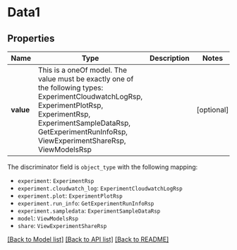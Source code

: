 # Data1



## Properties
Name | Type | Description | Notes
------------ | ------------- | ------------- | -------------
**value** | This is a oneOf model. The value must be exactly one of the following types: ExperimentCloudwatchLogRsp, ExperimentPlotRsp, ExperimentRsp, ExperimentSampleDataRsp, GetExperimentRunInfoRsp, ViewExperimentShareRsp, ViewModelsRsp |  | [optional] 

The discriminator field is `object_type` with the following mapping:
 - `experiment`: `ExperimentRsp`
 - `experiment.cloudwatch_log`: `ExperimentCloudwatchLogRsp`
 - `experiment.plot`: `ExperimentPlotRsp`
 - `experiment.run_info`: `GetExperimentRunInfoRsp`
 - `experiment.sampledata`: `ExperimentSampleDataRsp`
 - `model`: `ViewModelsRsp`
 - `share`: `ViewExperimentShareRsp`


[[Back to Model list]](../README.md#models) [[Back to API list]](../README.md#api-endpoints) [[Back to README]](../README.md)


